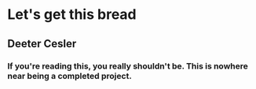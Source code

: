 # Let's get this bread
## Deeter Cesler


### If you're reading this, you really shouldn't be. This is nowhere near being a completed project.
